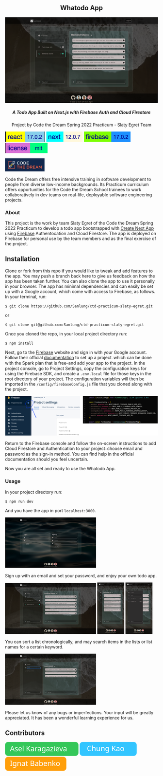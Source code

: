 <h2 align="center">Whatodo App</h2>

![Project Picture 1](./public/images/project-pic1.png)

<h5 align="center">A Todo App Built on Next.js with Firebase Auth and Cloud Firestore</h5>
<p align="center">Project by Code the Dream Spring 2022 Practicum - Slaty Egret Team</p>

![react version](./public/images/react-version.svg) ![nextjs version](./public/images/nextjs-version.svg) ![firebase version](./public/images/firebase-version.svg) ![mit license](./public/images/mit-license.svg)

<p><img width="130" src="./public/images/ctd-logo.jpeg" alt="Code the Dream Logo"/></p>

Code the Dream offers free intensive training in software development to people from diverse low-income backgrounds. Its Practicum curriculum offers opportunities for the Code the Dream School trainees to work collaboratively in dev teams on real-life, deployable software engineering projects.

### About

This project is the work by team Slaty Egret of the Code the Dream Spring 2022 Practicum to develop a todo app bootstrapped with [Create Next App](https://create-next-app.js.org/) using [Firebase](https://firebase.google.com/) Authentocation and Cloud Firestore. The app is deployed on Firebase for personal use by the team members and as the final exercise of the project.

## Installation

Clone or fork from this repo if you would like to tweak and add features to the app. You may push a branch back here to give us feedback on how the app has been taken further. You can also clone the app to use it personally in your browser. The app has minimal dependencies and can easily be set up with a Google account, which come with access to Firebase, as follows. In your terminal, run:

```
$ git clone https://github.com/Sanlung/ctd-practicum-slaty-egret.git
```

or

```
$ git clone git@github.com:Sanlung/ctd-practicum-slaty-egret.git
```

Once you cloned the repo, in your local project directory run:

```
$ npm install
```

Next, go to the [Firebase](https://console.firebase.google.com/) website and sign in with your Google account. Follow their official [documentation](https://firebase.google.com/docs/web/setup?hl=en&authuser=0) to set up a project⎯which can be done with the Spark plan that is free⎯and add your app to the project. In the project console, go to Project Settings, copy the configuration keys for using the Firebase SDK, and create a `.env.local` file for those keys in the root directory of your project. The configuration variables will then be imported in the `/config/firebaseConfig.js` file that you cloned along with the project.

![Firebase Config](./public/images/firebase-config.svg)

Return to the Firebase console and follow the on-screen instructions to add Cloud Firestore and Authentication to your project⎯choose email and password as the sign-in method. You can find help in the official documentation should you feel uncertain.

Now you are all set and ready to use the Whatodo App.

### Usage

In your project directory run:

```
$ npm run dev
```

And you have the app in port `localhost:3000`.

<p><img width="300" src="./public/images/project-pic2.png" alt="Whatodo App login page"/></p>

Sign up with an email and set your password, and enjoy your own todo app.

<p><img width="300" src="./public/images/project-pic1.png" alt="Whatodo App logged in page"/> <img width="89" src="./public/images/project-pic3.png" alt="Whatodo App logged in page - mobile"/> <img width="89" src="./public/images/project-pic4.png" alt="Whatodo App logged in page - mobile sidebar toggle"/></p>

You can sort a list chronologically, and may search items in the lists or list names for a certain keyword.

<p><img width="300" src="./public/images/project-pic5.png" alt="Whatodo App search interface"/></p>

Please let us know of any bugs or imperfections. Your input will be greatly appreciated. It has been a wonderful learning experience for us.

## Contributors

[![Asel Karagazieva](./public/images/asel-button.svg)](https://github.com/Asel-K) [![Chung Kao](./public/images/chung-button.svg)](https://github.com/Sanlung) [![Ignat Babenko](./public/images/ignat-button.svg)](https://github.com/dumpidum)
